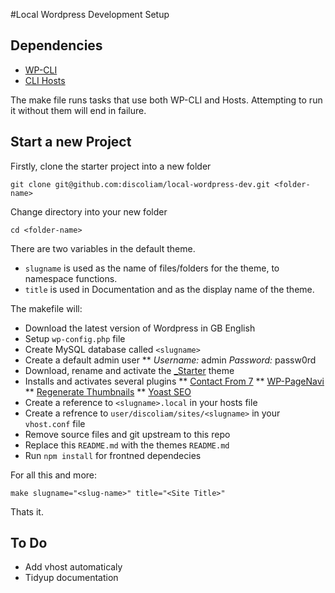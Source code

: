 #Local Wordpress Development Setup

## Dependencies
* [WP-CLI](http://wp-cli.org/)
* [CLI Hosts](https://github.com/alphabetum/hosts)

The make file runs tasks that use both WP-CLI and Hosts. Attempting to run it without them will end in failure.

## Start a new Project

Firstly, clone the starter project into a new folder

`git clone git@github.com:discoliam/local-wordpress-dev.git <folder-name>`

Change directory into your new folder 

`cd <folder-name>`

There are two variables in the default theme.

* `slugname` is used as the name of files/folders for the theme, to namespace functions.
* `title` is used in Documentation and as the display name of the theme.

The makefile will:

* Download the latest version of Wordpress in GB English
* Setup `wp-config.php` file
* Create MySQL database called `<slugname>`
* Create a default admin user
** *Username:* admin *Password:* passw0rd
* Download, rename and activate the [_Starter](https://github.com/discoliam/_starter) theme
* Installs and activates several plugins
** [Contact From 7](http://contactform7.com/)
** [WP-PageNavi](https://en-gb.wordpress.org/plugins/wp-pagenavi/)
** [Regenerate Thumbnails](https://en-gb.wordpress.org/plugins/regenerate-thumbnails/)
** [Yoast SEO](https://en-gb.wordpress.org/plugins/wordpress-seo/)
* Create a reference to `<slugname>.local` in your hosts file
* Create a refrence to `user/discoliam/sites/<slugname>` in your `vhost.conf` file
* Remove source files and git upstream to this repo
* Replace this `README.md` with the themes `README.md`
* Run `npm install` for frontned dependecies

For all this and more: 

`make slugname="<slug-name>" title="<Site Title>"`

Thats it.


## To Do
* Add vhost automaticaly
* Tidyup documentation
